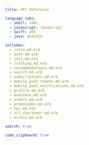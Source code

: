 ```yaml
---
title: API Reference

language_tabs:
  - shell: cURL
  - javascript: JavaScript
  - swift: iOS
  - java: Android

includes:
  - intro.md.erb
  - auth.md.erb
  - init.md.erb
  - tracking.md.erb
  - recommendations.md.erb
  - search.md.erb
  - subscriptions.md.erb
  - mobile_push_tokens.md.erb
  - mobile_push_notifications.md.erb
  - profile.md.erb
  - audience.md.erb
  - orders.md.erb
  - promocodes.md.erb
  - nps.md.erb
  - url_shortener.md.erb
  - errors.md.erb

search: true

code_clipboard: true
---
```


